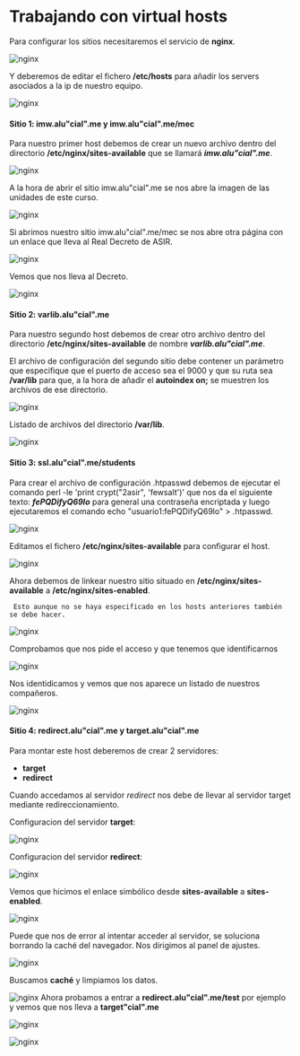# Trabajando con virtual hosts

Para configurar los sitios necesitaremos el servicio de **nginx**.

![nginx](./img/common/1.png)

Y deberemos de editar el fichero **/etc/hosts** para añadir los servers asociados a la ip de nuestro equipo.

![nginx](./img/common/2.png)

#### Sitio 1: imw.alu"cial".me y imw.alu"cial".me/mec  

Para nuestro primer host debemos de crear un nuevo archivo dentro del directorio **/etc/nginx/sites-available** que se llamará ***imw.alu"cial".me***.

![nginx](./img/site1/001.png)

A la hora de abrir el sitio imw.alu"cial".me se nos abre la imagen de las unidades de este curso.

![nginx](./img/site1/002.png)

Si abrimos nuestro sitio imw.alu"cial".me/mec se nos abre otra página con un enlace que lleva al Real Decreto de ASIR.

![nginx](./img/site1/003.png)

Vemos que nos lleva al Decreto.

![nginx](./img/site1/004.png)

#### Sitio 2: varlib.alu"cial".me

Para nuestro segundo host debemos de crear otro archivo dentro del directorio **/etc/nginx/sites-available** de nombre ***varlib.alu"cial".me***.

El archivo de configuración del segundo sitio debe contener un parámetro que especifique que el puerto de acceso sea el 9000 y que su ruta sea **/var/lib** para que, a la hora de añadir el **autoindex on;** se muestren los archivos de ese directorio.

![nginx](./img/site2/002.png)

Listado de archivos del directorio **/var/lib**.

![nginx](./img/site2/001.png)

#### Sitio 3: ssl.alu"cial".me/students

Para crear el archivo de configuración .htpasswd debemos de ejecutar el comando perl -le 'print crypt("2asir", 'fewsalt')' que nos da el siguiente texto: ***fePQDifyQ69lo*** para general una contraseña encriptada y luego ejecutaremos el comando echo "usuario1:fePQDifyQ69lo" > .htpasswd.

![nginx](./img/site3/001.png)

Editamos el fichero **/etc/nginx/sites-available** para configurar el host.  

![nginx](./img/site3/002.png)

Ahora debemos de linkear nuestro sitio situado en **/etc/nginx/sites-available** a **/etc/nginx/sites-enabled**.
```
 Esto aunque no se haya especificado en los hosts anteriores también se debe hacer.

```

![nginx](./img/site3/004.png)

Comprobamos que nos pide el acceso y que tenemos que identificarnos

![nginx](./img/site3/005.png)

Nos identidicamos y vemos que nos aparece un listado de nuestros compañeros.

![nginx](./img/site3/006.png)

#### Sitio 4: redirect.alu"cial".me y target.alu"cial".me

Para montar este host deberemos de crear 2 servidores:
* **target**
* **redirect**

Cuando accedamos al servidor *redirect* nos debe de llevar al servidor target mediante redireccionamiento.

Configuracion del servidor **target**:

![nginx](./img/site4/001.png)

Configuracion del servidor **redirect**:

![nginx](./img/site4/002.png)

Vemos que hicimos el enlace simbólico desde **sites-available** a **sites-enabled**.

![nginx](./img/site4/003.png)

Puede que nos de error al intentar acceder al servidor, se soluciona borrando la caché del navegador. Nos dirigimos al panel de ajustes.

![nginx](./img/site4/004.png)

Buscamos **caché** y limpiamos los datos.

![nginx](./img/site4/005.png)
Ahora probamos a entrar a **redirect.alu"cial".me/test** por ejemplo y vemos que nos lleva a **target"cial".me**

![nginx](./img/site4/006.png)



![nginx](./img/site4/007.png)

